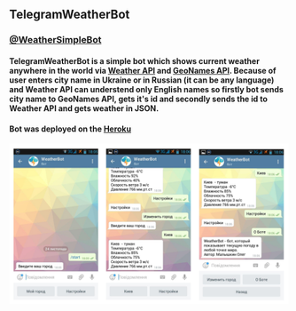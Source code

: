 ## TelegramWeatherBot
### [@WeatherSimpleBot](t.me/WeatherSimpleBot "WeatherBot")

#### TelegramWeatherBot is a simple bot which shows current weather anywhere in the world via [Weather API](https://openweathermap.org/api "OpenWeatherMap") and [GeoNames API](http://www.geonames.org/ "GeoNames"). Because of user enters city name in Ukraine or in Russian (it can be any language) and Weather API can understend only English names so firstly bot sends city name to GeoNames API, gets it's id and secondly sends the id to Weather API and gets weather in JSON.
#### Bot was deployed on the [Heroku](https://devcenter.heroku.com/)

![View](https://github.com/OlegMalyshkin/TelegramWeatherBot/raw/master/viewBot.jpg)
